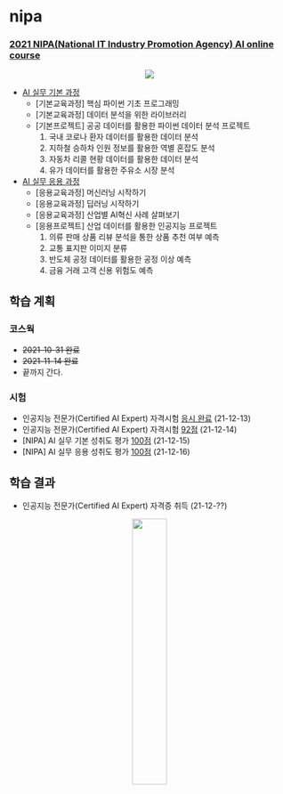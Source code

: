 # nipa

### [2021 NIPA(National IT Industry Promotion Agency) AI online course](https://2021nipa.elice.io/explore)

<p align="center">
  <img src="https://user-images.githubusercontent.com/61646760/142892240-472c6ee1-5153-4ade-9e3d-4618774de73a.png" />
</p>

- [AI 실무 기본 과정](https://2021nipa.elice.io/tracks/1328/info)
  - [기본교육과정] 핵심 파이썬 기초 프로그래밍
  - [기본교육과정] 데이터 분석을 위한 라이브러리
  - [기본프로젝트] 공공 데이터를 활용한 파이썬 데이터 분석 프로젝트
    1. 국내 코로나 환자 데이터를 활용한 데이터 분석
    2. 지하철 승하차 인원 정보를 활용한 역별 혼잡도 분석
    3. 자동차 리콜 현황 데이터를 활용한 데이터 분석
    4. 유가 데이터를 활용한 주유소 시장 분석
- [AI 실무 응용 과정](https://2021nipa.elice.io/tracks/1329/info)
  - [응용교육과정] 머신러닝 시작하기
  - [응용교육과정] 딥러닝 시작하기
  - [응용교육과정] 산업별 AI혁신 사례 살펴보기
  - [응용프로젝트] 산업 데이터를 활용한 인공지능 프로젝트
    1. 의류 판매 상품 리뷰 분석을 통한 상품 추천 여부 예측
    2. 교통 표지판 이미지 분류
    3. 반도체 공정 데이터를 활용한 공정 이상 예측
    4. 금융 거래 고객 신용 위험도 예측

## 학습 계획
### 코스웍
- ~~2021-10-31 완료~~
- ~~2021-11-14 완료~~
- 끝까지 간다.

### 시험
- 인공지능 전문가(Certified AI Expert) 자격시험 [응시 완료](https://user-images.githubusercontent.com/61646760/145805997-57c418ef-48a8-481a-9ae0-f73cf5244587.png) (21-12-13)  
- 인공지능 전문가(Certified AI Expert) 자격시험 [92점](https://user-images.githubusercontent.com/61646760/145956236-bf0b9d0f-a97c-46bd-97e9-4d3262a6937a.png) (21-12-14)  
- [NIPA] AI 실무 기본 성취도 평가 [100점](https://user-images.githubusercontent.com/61646760/146213459-e932f3a0-d50c-49b2-b546-f8a11afea075.png) (21-12-15)
- [NIPA] AI 실무 응용 성취도 평가 [100점](https://user-images.githubusercontent.com/61646760/146213301-c7525568-45e5-4fe5-9319-1a3847dcbd52.png) (21-12-16)

## 학습 결과
- 인공지능 전문가(Certified AI Expert) 자격증 취득 (21-12-??)

<p align="center">
  <img src="https://user-images.githubusercontent.com/61646760/135088173-e374261d-d1b7-40dc-a108-0e61d64df82f.png" width="35%" height="35%">
</p>
